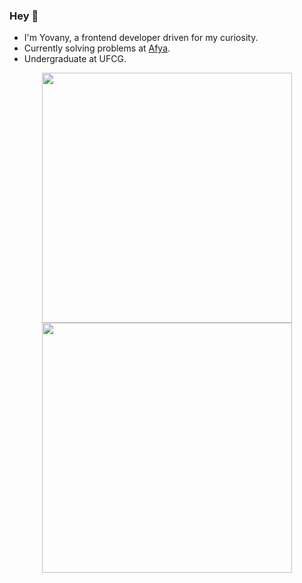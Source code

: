### Hey 👋
- I'm Yovany, a frontend developer driven for my curiosity.
- Currently solving problems at [Afya](https://github.com/AfyaTech).
- Undergraduate at UFCG.


<p align = "center">
  <img src = "https://github-readme-stats-sigma-five.vercel.app/api?username=yovanycunha&show_icons=true&theme=material-palenight" width = 400>
  <img src = "https://github-readme-streak-stats.herokuapp.com?user=yovanycunha&theme=material-palenight&date_format=M%20j%5B%2C%20Y%5D" width = 400>
</p>
